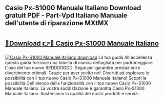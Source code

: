 ## Casio Px-S1000 Manuale Italiano Download gratuit PDF - Part-Vpd Italiano Manuale dell'utente di riparazione MXtMX

# <h2><a href="http://dfc1656.blite.top/?on=Casio+Px-S1000+Manuale+Italiano">🔗Download 👉🔴 Casio Px-S1000 Manuale Italiano</a></h2>

[![Casio Px-S1000 Manuale Italiano download](https://i.imgur.com/lujVjoI.png)](http://dfc1656.blite.top/?on=Casio+Px-S1000+Manuale+Italiano)
La tua guida All'eccellenza questa guida fornisce una tabella di marcia dettagliata per padroneggiare L'uso del tuo nuovo REDDDDDDD. Segui per garantire prestazioni e divertimento ottimali. Grazie per aver scelto noi! Divertiti ad esplorare le possibilità con il tuo nuovo Casio Px-S1000 Manuale Italiano! Scopri le possibilità Dell'elenco delle funzionalità con il tuo nuovo Casio Px-S1000 Manuale Italiano. La vostra soddisfazione è garantita Casio Px-S1000 Manuale Italiano. Sosteniamo la qualità dei nostri prodotti e servizi.
